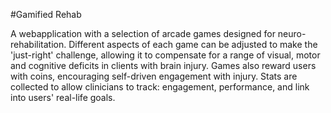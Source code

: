 #Gamified Rehab 

A webapplication with a selection of arcade games designed for neuro-rehabilitation. Different aspects of each game can be adjusted to make the 'just-right' challenge, allowing it to compensate for a range of visual, motor and cognitive deficits in clients with brain injury. Games also reward users with coins, encouraging self-driven engagement with injury. Stats are collected to allow clinicians to track: engagement, performance, and link into users' real-life goals.
